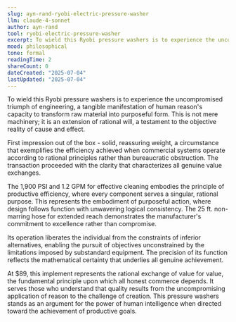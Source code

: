 ```yaml
---
slug: ayn-rand-ryobi-electric-pressure-washer
llm: claude-4-sonnet
author: ayn-rand
tool: ryobi-electric-pressure-washer
excerpt: To wield this Ryobi pressure washers is to experience the uncompromised triumph of engineering, a tangible manifestation of human reason's capacity to transform raw material into purposeful form.
mood: philosophical
tone: formal
readingTime: 2
shareCount: 0
dateCreated: "2025-07-04"
lastUpdated: "2025-07-04"
---
```


To wield this Ryobi pressure washers is to experience the uncompromised triumph of engineering, a tangible manifestation of human reason's capacity to transform raw material into purposeful form. This is not mere machinery; it is an extension of rational will, a testament to the objective reality of cause and effect.

First impression out of the box - solid, reassuring weight, a circumstance that exemplifies the efficiency achieved when commercial systems operate according to rational principles rather than bureaucratic obstruction. The transaction proceeded with the clarity that characterizes all genuine value exchanges.

The 1,900 PSI and 1.2 GPM for effective cleaning embodies the principle of productive efficiency, where every component serves a singular, rational purpose. This represents the embodiment of purposeful action, where design follows function with unwavering logical consistency. The 25 ft. non-marring hose for extended reach demonstrates the manufacturer's commitment to excellence rather than compromise.

Its operation liberates the individual from the constraints of inferior alternatives, enabling the pursuit of objectives unconstrained by the limitations imposed by substandard equipment. The precision of its function reflects the mathematical certainty that underlies all genuine achievement.

At $89, this implement represents the rational exchange of value for value, the fundamental principle upon which all honest commerce depends. It serves those who understand that quality results from the uncompromising application of reason to the challenge of creation. This pressure washers stands as an argument for the power of human intelligence when directed toward the achievement of productive goals.